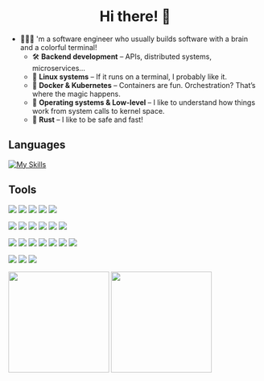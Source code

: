 <h1 align="center">
Hi there! 👋
</h1>

- 🧑🏻‍💻 'm a software engineer who usually builds software with a brain and a colorful terminal!
  - 🛠️ **Backend development** – APIs, distributed systems, microservices...
  - 🐧 **Linux systems** – If it runs on a terminal, I probably like it.
  - 🐳 **Docker & Kubernetes** – Containers are fun. Orchestration? That’s where the magic happens.
  - 🧵 **Operating systems & Low-level** – I like to understand how things work from system calls to kernel space.
  - 🦀 **Rust** – I like to be safe and fast!

## Languages
[![My Skills](https://skillicons.dev/icons?i=rust,py,ts,go,java,lua,c,cpp)]()

## Tools

<p>
  <img src="https://skillicons.dev/icons?i=linux" />
  <img src="https://skillicons.dev/icons?i=git" />
  <a href="https://www.docker.com/"><img src="https://skillicons.dev/icons?i=docker" /></a>
  <a href="https://kubernetes.io/"><img src="https://skillicons.dev/icons?i=kubernetes" /></a>
  <a href="https://www.ansible.com"><img src="https://skillicons.dev/icons?i=ansible" /></a>
</p>


<p>
  <a href="http://spring.io/"><img src="https://skillicons.dev/icons?i=spring" /></a>
  <a href="https://www.djangoproject.com/"><img src="https://skillicons.dev/icons?i=django" /></a>
  <a href="https://fastapi.tiangolo.com/"><img src="https://skillicons.dev/icons?i=fastapi" /></a>
  <a href="https://nodejs.org"><img src="https://skillicons.dev/icons?i=nodejs" /></a>
  <a href="https://nestjs.com/"><img src="https://skillicons.dev/icons?i=nest" /></a>
  <a href="https://rocket.rs/"><img src="https://skillicons.dev/icons?i=rocket" /></a>
</p>


<p>
  <a href="https://www.postgresql.org/"><img src="https://skillicons.dev/icons?i=postgres" /></a>
  <a href="https://www.mysql.com/"><img src="https://skillicons.dev/icons?i=mysql" /></a>
  <a href="https://www.mongodb.com/"><img src="https://skillicons.dev/icons?i=mongo" /></a>
  <a href="https://redis.io/"><img src="https://skillicons.dev/icons?i=redis" /></a>
  <a href="https://prometheus.io/"><img src="https://skillicons.dev/icons?i=prometheus" /></a>
  <a href="https://www.rabbitmq.com/"><img src="https://skillicons.dev/icons?i=rabbitmq" /></a>
  <a href="https://kafka.apache.org/"><img src="https://skillicons.dev/icons?i=kafka" /></a>
</p>


<p>
  <a href="https://vuejs.org/"><img src="https://skillicons.dev/icons?i=vue" /></a>
  <a href="https://react.dev/"><img src="https://skillicons.dev/icons?i=react" /></a>
  <a href="https://tailwindcss.com/"><img src="https://skillicons.dev/icons?i=tailwind" /></a>
</p>


<div> 
  <img height="200px" src="https://github-readme-stats.vercel.app/api/top-langs/?username=talis-fb&langs_count=10&hide=vue,astro,html,css,jupyter%20notebook&layout=compact&show_icons=true&theme=github_dark">
  <img height="200px" src="https://github-readme-stats.vercel.app/api?username=talis-fb&show_icons=true&theme=github_dark">
</div>


